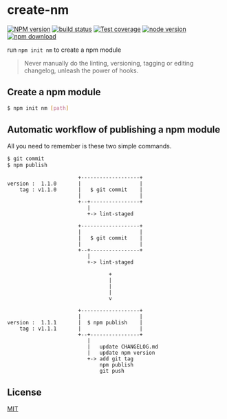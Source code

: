 # create-nm

[![NPM version][npm-image]][npm-url]
[![build status][travis-image]][travis-url]
[![Test coverage][codecov-image]][codecov-url]
[![node version][node-image]][node-url]
[![npm download][download-image]][download-url]

[npm-image]: https://img.shields.io/npm/v/create-nm.svg?style=flat-square
[npm-url]: https://npmjs.org/package/create-nm
[travis-image]: https://img.shields.io/travis/MarmotHQ/create-nm.svg?style=flat-square
[travis-url]: https://travis-ci.org/MarmotHQ/create-nm
[codecov-image]: https://img.shields.io/codecov/c/github/MarmotHQ/create-nm.svg?style=flat-square
[codecov-url]: https://codecov.io/gh/MarmotHQ/create-nm
[node-image]: https://img.shields.io/badge/node.js-%3E=_8-green.svg?style=flat-square
[node-url]: http://nodejs.org/download/
[download-image]: https://img.shields.io/npm/dm/create-nm.svg?style=flat-square
[download-url]: https://npmjs.org/package/create-nm

run `npm init nm` to create a npm module

> Never manually do the linting, versioning, tagging or editing changelog, unleash the power of hooks.

## Create a npm module

```bash
$ npm init nm [path]
```

## Automatic workflow of publishing a npm module

All you need to remember is these two simple commands.

```bash
$ git commit
$ npm publish
```

```
                       +-------------------+
version :  1.1.0       |                   |
    tag : v1.1.0       |   $ git commit    |
                       |                   |
                       +--+----------------+
                          |
                          +-> lint-staged

                       +-------------------+
                       |                   |
                       |   $ git commit    |
                       |                   |
                       +--+----------------+
                          |
                          +-> lint-staged

                                 +
                                 |
                                 |
                                 |
                                 v

                       +-------------------+
                       |                   |
version :  1.1.1       |  $ npm publish    |
    tag : v1.1.1       |                   |
                       +--+----------------+
                          |
                          |   update CHANGELOG.md
                          |   update npm version
                          +-> add git tag
                              npm publish
                              git push
```

## License

[MIT](http://opensource.org/licenses/MIT)
